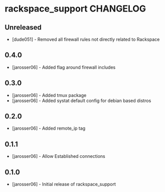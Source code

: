 rackspace_support CHANGELOG
============================

Unreleased
----------
- [dude051] - Removed all firewall rules not directly related to Rackspace

0.4.0
-----
- [jarosser06] - Added flag around firewall includes

0.3.0
-----
- [jarosser06] - Added tmux package
- [jarosser06] - Added systat default config for debian based distros

0.2.0
-----
- [jarosser06] - Added remote_ip tag

0.1.1
-----
- [jarosser06] - Allow Established connections

0.1.0
-----
- [jarosser06] - Initial release of rackspace_support
